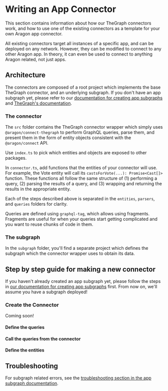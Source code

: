 # Writing an App Connector

This section contains information about how our TheGraph connectors work, and how to use one of the existing connectors as a template for your own Aragon app connector.

All existing connectors target all instances of a specific app, and can be deployed on any network. However, they can be modified to connect to any other Aragon app. In theory, it can even be used to connect to anything Aragon related, not just apps.

## Architecture

The connectors are composed of a root project which implements the base TheGraph connector, and an underlying subgraph. If you don't have an app subgraph yet, please refer to our [documentation for creating app subgraphs](../app-subgraphs.md) and [TheGraph's documentation](https://thegraph.com/docs).

### The connector

The `src` folder contains the TheGraph connector wrapper which simply uses `@aragon/connect-thegraph` to perform GraphQL queries, parse them, and present them in the form of entity objects consistent with the `@aragon/connect` API.

Use `index.ts` to pick which entities and objects are exposed to other packages.

In `connector.ts`, add functions that the entities of your connector will use. For example, the Vote entity will call its `castsForVote(...): Promise<Cast[]>` function. These functions all follow the same structure of (1) performing a query, (2) parsing the results of a query, and (3) wrapping and returning the results in the appropriate entity.

Each of the steps described above is separated in the `entities`, `parsers`, and `queries` folders for clarity.


Queries are defined using `graphql-tag`, which allows using fragments. Fragments are useful for when your queries start getting complicated and you want to reuse chunks of code in them.

### The subgraph

In the `subgraph` folder, you'll find a separate project which defines the subgraph which the connector wrapper uses to obtain its data.

## Step by step guide for making a new connector

If you haven't already created an app subgraph yet, please follow the steps in [our documentation for creating app subgraphs](../app-subgraphs.md) first. From now on, we'll assume you have a subgraph deployed!

### Create the Connector

Coming soon!

#### Define the queries
#### Call the queries from the connector
#### Define the entities

## Troubleshooting

For subgraph related errors, see the [troubleshooting section in the app subgraph documentation](../app-subgraphs.md#troubleshooting).
